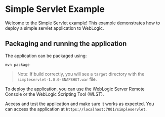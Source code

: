 # Simple Servlet Example

Welcome to the Simple Servlet example! This example demonstrates how to deploy a simple servlet application to WebLogic.

## Packaging and running the application

The application can be packaged using:

```shell
mvn package
```

> Note: If build correctly, you will see a `target` directory with the `simpleservlet-1.0.0-SNAPSHOT.war` file.

To deploy the application, you can use the WebLogic Server Remote Console or the WebLogic Scripting Tool (WLST).

Access and test the application and make sure it works as expected. You can access the application at `https://localhost:7001/simpleservlet`.
